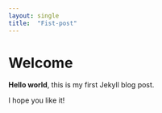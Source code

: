 ```yaml
---
layout: single
title:  "Fist-post"
---
```


# Welcome

**Hello world**, this is my first Jekyll blog post.

I hope you like it!
